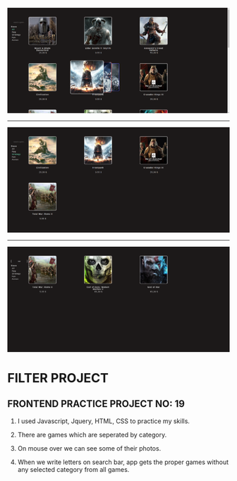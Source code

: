 ![example1](filterProject1.png)

<hr>

![example2](filterProject2.png)

<hr>

![example3](filterProject3.png)

# FILTER PROJECT

## FRONTEND PRACTICE PROJECT NO: 19

1. I used Javascript, Jquery, HTML, CSS to practice my skills.

2. There are games which are seperated by category.

3. On mouse over we can see some of their photos.

4. When we write letters on search bar, app gets the proper games without any selected category from all games.
